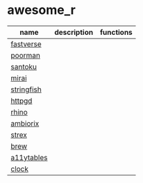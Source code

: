 # awesome_r

|name|description|functions|
|---|---|---|
|[fastverse](https://cloud.r-project.org/package=fastverse)|   |   |
|[poorman](https://cloud.r-project.org/package=poorman)|   |   |
|[santoku](https://cloud.r-project.org/package=santoku)|   |   |
|[mirai](https://cloud.r-project.org/package=mirai)|||
|[stringfish](https://cloud.r-project.org/package=stringfish)|||
|[httpgd](https://cloud.r-project.org/package=httpgd)|||
|[rhino](https://cloud.r-project.org/package=rhino)|||
|[ambiorix](https://cloud.r-project.org/package=ambiorix)|||
|[strex](https://cloud.r-project.org/package=strex)|||
|[brew](https://cloud.r-project.org/package=brew)|||
|[a11ytables](https://co-analysis.github.io/a11ytables/)|||
|[clock](https://cloud.r-project.org/package=clock)|||
